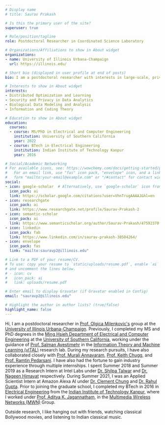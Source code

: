 ```yaml
---
# Display name
# title: Saurav Prakash

# Is this the primary user of the site?
superuser: true

# Role/position/tagline
role: Postdoctoral Researcher in Coordinated Science Laboratory

# Organizations/Affiliations to show in About widget
organizations:
- name: University of Illinois Urbana-Champaign
  url: https://illinois.edu/ 

# Short bio (displayed in user profile at end of posts)
bio: I am a postdoctoral researcher with interests in large-scale, privacy-preserving, and secure data analytics.

# Interests to show in About widget
interests:
- Distributed Optimization and Learning
- Security and Privacy in Data Analytics
- Biological Data Modeling and Analysis 
- Information and Coding Theory

# Education to show in About widget
education:
  courses:
  - course: MS/PhD in Electrical and Computer Engineering
    institution: University of Southern California
    year: 2022 
  - course: BTech in Electrical Engineering
    institution: Indian Institute of Technology Kanpur
    year: 2016

# Social/Academic Networking
# For available icons, see: https://wowchemy.com/docs/getting-started/page-builder/#icons
#   For an email link, use "fas" icon pack, "envelope" icon, and a link in the
#   form "mailto:your-email@example.com" or "/#contact" for contact widget.
social:
- icon: google-scholar  # Alternatively, use `google-scholar` icon from `ai` icon pack
  icon_pack: ai
  link: https://scholar.google.com/citations?user=VhnTrugAAAAJ&hl=en
- icon: researchgate  
  icon_pack: ai
  link: https://www.researchgate.net/profile/Saurav-Prakash-2
- icon: semantic-scholar  
  icon_pack: ai
  link: https://www.semanticscholar.org/author/Saurav-Prakash/47592370
- icon: linkedin
  icon_pack: fab
  link: https://www.linkedin.com/in/saurav-prakash-38504264/
- icon: envelope
  icon_pack: fas
  link: "mailto:sauravp2@illinois.edu"

# Link to a PDF of your resume/CV.
# To use: copy your resume to `static/uploads/resume.pdf`, enable `ai` icons in `params.toml`, 
# and uncomment the lines below.
# - icon: cv
#   icon_pack: ai
#   link: uploads/resume.pdf

# Enter email to display Gravatar (if Gravatar enabled in Config)
email: "sauravp2@illinois.edu"

# Highlight the author in author lists? (true/false)
highlight_name: false
---
```


Hi, I am a postdoctoral researcher in <a href="http://publish.illinois.edu/milenkovic/">Prof. Olgica Milenkovic's</a> group at the <a href="https://illinois.edu/"> University of Illinois Urbana-Champaign</a>. Previously, I completed my MS and PhD degrees in the <a href="https://minghsiehece.usc.edu/">Ming Hsieh Department of Electrical and Computer Engineering</a> at the <a href="https://www.usc.edu/"> University of Southern California</a>, working under the guidance of <a href="https://www.avestimehr.com/">Prof. Salman Avestimehr</a> in the <a href="https://www.avestimehr.com/vital-lab">Information Theory and Machine Learning (vITAL)</a> research lab. During my research pursuits, I have also collaborated closely with <a href="https://annavar.am/">Prof. Murali Annavaram</a>, <a href="https://hal.usc.edu/chugg/">Prof. Keith Chugg</a>, and <a href="https://web.ece.ucsb.edu/~ramtin/">Prof. Ramtin Pedarsani</a>. I have also had the fortune to gain industry experience through multiple internships. I spent Summer 2018 and Summer 2019 as a Research Intern at Intel Labs under <a href="https://scholar.google.com/citations?user=plidYfUAAAAJ">Dr. Shilpa Talwar</a> and <a href="https://scholar.google.com/citations?hl=en&user=frmNZH4AAAAJ">Dr. Nageen Himayat</a> respectively. During Summer 2021, I was an Applied Scientist Intern at Amazon Alexa AI under <a href="https://scholar.google.com/citations?hl=en&user=wBkmDegAAAAJ">Dr. Clement Chung</a> and <a href="https://guptarah.github.io/">Dr. Rahul Gupta</a>. Prior to joining the graduate school, I completed my BTech in 2016 in <a href="https://www.iitk.ac.in/ee/">Electrical Engineering</a> from the <a href="https://iitk.ac.in/">Indian Institute of Technology Kanpur</a>, where I worked under <a href="http://home.iitk.ac.in/~adityaj/">Prof. Aditya K. Jagannatham</a>, in the <a href="http://www.iitk.ac.in/mwn/">Multimedia Wireless Networks (MWN)</a> Group.

Outside research, I like hanging out with friends, watching classical Bollywood movies, and listening to Indian classical music. 

